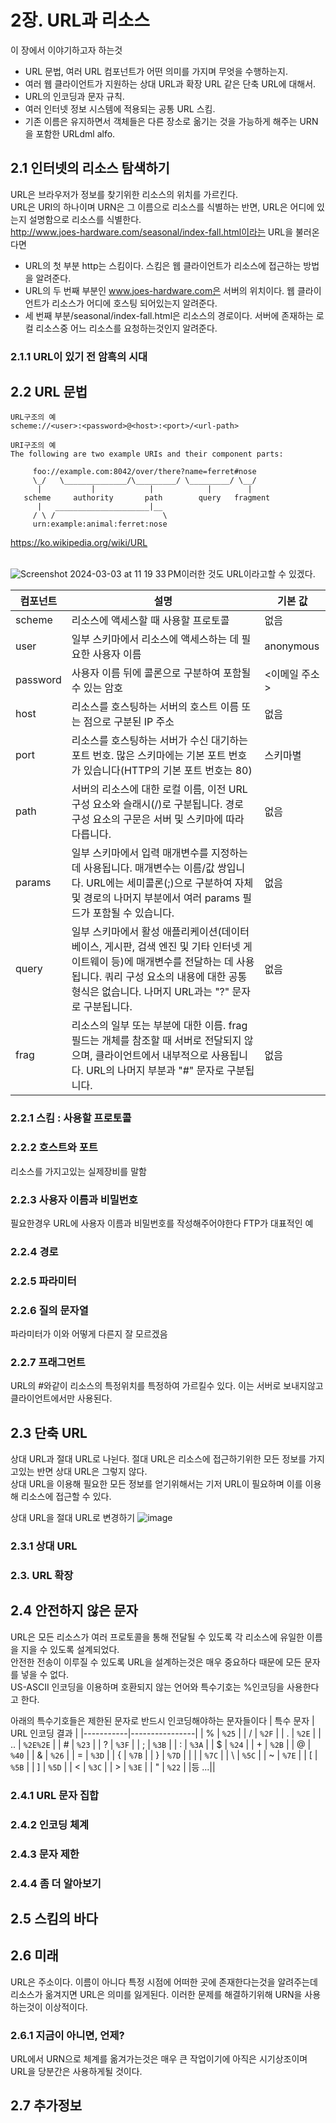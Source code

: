 # 2장. URL과 리소스
이 장에서 이야기하고자 하는것
- URL 문법, 여러 URL 컴포넌트가 어떤 의미를 가지며 무엇을 수행하는지.
- 여러 웹 클라이언트가 지원하는 상대 URL과 확장 URL 같은 단축 URL에 대해서.
- URL의 인코딩과 문자 규칙.
- 여러 인터넷 정보 시스템에 적용되는 공통 URL 스킴.
- 기존 이름은 유지하면서 객체들은 다른 장소로 옮기는 것을 가능하게 해주는 URN을 포함한 URLdml alfo.
## 2.1 인터넷의 리소스 탐색하기
URL은 브라우저가 정보를 찾기위한 리소스의 위치를 가르킨다.<br>
URL은 URI의 하나이며 URN은 그 이름으로 리소스를 식별하는 반면, URL은 어디에 있는지 설명함으로 리소스를 식별한다.<br>
http://www.joes-hardware.com/seasonal/index-fall.html이라는 URL을 불러온다면
- URL의 첫 부분 http는 스킴이다. 스킴은 웹 클라이언트가 리소스에 접근하는 방법을 알려준다.
- URL의 두 번째 부분인 www.joes-hardware.com은 서버의 위치이다. 웹 클라이언트가 리소스가 어디에 호스팅 되어있는지 알려준다.
- 세 번째 부분/seasonal/index-fall.html은 리소스의 경로이다. 서버에 존재하는 로컬 리소스중 어느 리소스를 요청하는것인지 알려준다.

### 2.1.1 URL이 있기 전 암흑의 시대
## 2.2 URL 문법

```
URL구조의 예
scheme://<user>:<password>@<host>:<port>/<url-path>

URI구조의 예
The following are two example URIs and their component parts:

     foo://example.com:8042/over/there?name=ferret#nose
     \_/   \______________/\_________/ \_________/ \__/
      |           |            |            |        |
   scheme     authority       path        query   fragment
      |   _____________________|__
     / \ /                        \
     urn:example:animal:ferret:nose
```
https://ko.wikipedia.org/wiki/URL
<br><br>

![Screenshot 2024-03-03 at 11 19 33 PM](https://github.com/Tobystudy/Http-Study/assets/41179427/c74dee9d-04d4-40db-acb3-ef8d6dad0a35)이러한 것도 URL이라고할 수 있겠다.

| 컴포넌트 | 설명 | 기본 값 |
|-----------|-------------|---------------|
| scheme | 리소스에 액세스할 때 사용할 프로토콜 | 없음 |
| user | 일부 스키마에서 리소스에 액세스하는 데 필요한 사용자 이름 | anonymous |
| password | 사용자 이름 뒤에 콜론으로 구분하여 포함될 수 있는 암호 | <이메일 주소> |
| host | 리소스를 호스팅하는 서버의 호스트 이름 또는 점으로 구분된 IP 주소 | 없음 |
| port | 리소스를 호스팅하는 서버가 수신 대기하는 포트 번호. 많은 스키마에는 기본 포트 번호가 있습니다(HTTP의 기본 포트 번호는 80) | 스키마별 |
| path | 서버의 리소스에 대한 로컬 이름, 이전 URL 구성 요소와 슬래시(/)로 구분됩니다. 경로 구성 요소의 구문은 서버 및 스키마에 따라 다릅니다. | 없음 |
| params | 일부 스키마에서 입력 매개변수를 지정하는 데 사용됩니다. 매개변수는 이름/값 쌍입니다. URL에는 세미콜론(;)으로 구분하여 자체 및 경로의 나머지 부분에서 여러 params 필드가 포함될 수 있습니다. | 없음 |
| query | 일부 스키마에서 활성 애플리케이션(데이터베이스, 게시판, 검색 엔진 및 기타 인터넷 게이트웨이 등)에 매개변수를 전달하는 데 사용됩니다. 쿼리 구성 요소의 내용에 대한 공통 형식은 없습니다. 나머지 URL과는 "?" 문자로 구분됩니다. | 없음 |
| frag | 리소스의 일부 또는 부분에 대한 이름. frag 필드는 개체를 참조할 때 서버로 전달되지 않으며, 클라이언트에서 내부적으로 사용됩니다. URL의 나머지 부분과 "#" 문자로 구분됩니다. | 없음 |

### 2.2.1 스킴 : 사용할 프로토콜
### 2.2.2 호스트와 포트
리소스를 가지고있는 실제장비를 말함
### 2.2.3 사용자 이름과 비밀번호
필요한경우 URL에 사용자 이름과 비밀번호를 작성해주어야한다 FTP가 대표적인 예
### 2.2.4 경로
### 2.2.5 파라미터
### 2.2.6 질의 문자열
파라미터가 이와 어떻게 다른지 잘 모르겠음
### 2.2.7 프래그먼트
URL의 #와같이 리소스의 특정위치를 특정하여 가르킬수 있다. 이는 서버로 보내지않고 클라이언트에서만 사용된다.
## 2.3 단축 URL
 상대 URL과 절대 URL로 나뉜다. 절대 URL은 리소스에 접근하기위한 모든 정보를 가지고있는 반면 상대 URL은 그렇지 않다.<br>
 상대 URL을 이용해 필요한 모든 정보를 얻기위해서는 기저 URL이 필요하며 이를 이용해 리소스에 접근할 수 있다.

상대 URL을 절대 URL로 변경하기
![image](https://github.com/Tobystudy/Http-Study/assets/41179427/d84b600d-0039-4532-acb3-df94d964dab2)

### 2.3.1 상대 URL
### 2.3. URL 확장

## 2.4 안전하지 않은 문자
URL은 모든 리소스가 여러 프로토콜을 통해 전달될 수 있도록 각 리소스에 유일한 이름을 지을 수 있도록 설계되었다.<br>
안전한 전송이 이루질 수 있도록 URL을 설계하는것은 매우 중요하다 때문에 모든 문자를 넣을 수 없다.<br>
US-ASCII 인코딩을 이용하며 호환되지 않는 언어와 특수기호는 %인코딩을 사용한다고 한다.<br>

아래의 특수기호들은 제한된 문자로 반드시 인코딩해야하는 문자들이다 
| 특수 문자 | URL 인코딩 결과 |
|-----------|----------------|
| %         | `%25`          |
| /         | `%2F`          |
| .         | `%2E`          |
| ..        | `%2E%2E`       |
| #         | `%23`          |
| ?         | `%3F`          |
| ;         | `%3B`          |
| :         | `%3A`          |
| $         | `%24`          |
| +         | `%2B`          |
| @         | `%40`          |
| &         | `%26`          |
| =         | `%3D`          |
| {         | `%7B`          |
| }         | `%7D`          |
| \|        | `%7C`          |
| \         | `%5C`          |
| ~         | `%7E`          |
| [         | `%5B`          |
| ]         | `%5D`          |
| <         | `%3C`          |
| >         | `%3E`          |
| "         | `%22`          |
|등 ...||

### 2.4.1 URL 문자 집합
### 2.4.2 인코딩 체계
### 2.4.3 문자 제한
### 2.4.4 좀 더 알아보기
## 2.5 스킴의 바다
## 2.6 미래
URL은 주소이다. 이름이 아니다 특정 시점에 어떠한 곳에 존재한다는것을 알려주는데 리소스가 옮겨지면 URL은 의미를 잃게된다. 이러한 문제를 해결하기위해 URN을 사용하는것이 이상적이다.
### 2.6.1 지금이 아니면, 언제?
URL에서 URN으로 체계를 옮겨가는것은 매우 큰 작업이기에 아직은 시기상조이며 URL을 당분간은 사용하게될 것이다.
## 2.7 추가정보
